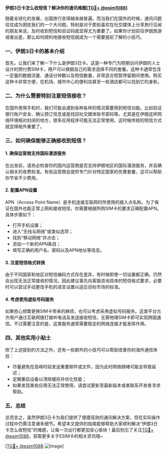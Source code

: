 **伊朗3日卡怎么收短信？解决你的通讯难题[[TG💪+ @esim1088](https://t.me/s/esim1088)]**

随着全球化的发展，出国旅行变得越来越普遍。而当我们在国外的时候，通讯问题往往成为困扰我们的一个大问题。特别是对于那些喜欢在社交媒体上分享旅行见闻的朋友来说，及时收到短信和验证码就显得尤为重要了。如果你计划前往伊朗旅游或者出差，那么如何顺利地接收短信就成为一个需要提前了解的小技巧。

### 一、伊朗3日卡的基本介绍

首先，让我们来了解一下什么是伊朗3日卡。这是一种专门为短期访问伊朗的人士设计的预付费SIM卡，用户可以根据自己的需求选择不同的套餐。这种卡通常包含一定量的数据流量、通话分钟数以及短信数量，非常适合短暂停留期间使用。购买这种卡非常方便，在机场、城市中心的便利店甚至一些酒店都可以找到它的身影。

### 二、为什么需要特别注意短信接收？

在国外使用手机时，我们可能会遇到各种各样的情况需要用到短信功能。比如验证银行账户安全、确认预订信息或是找回社交媒体账号密码等。尤其是在伊朗这样网络环境相对封闭的地方，很多应用程序可能无法正常使用，这时候传统的短信方式就显得格外重要了。

### 三、如何确保能够正确接收到短信？

#### 1. 确保运营商支持国际漫游服务

在出发前，请务必检查你的国内运营商是否支持伊朗地区的国际漫游服务，并且确认相关的收费标准。有些运营商会提供专门针对特定国家的优惠套餐，这可以帮助你节省不少费用。

#### 2. 配置APN设置

APN（Access Point Name）是手机连接互联网时所使用的接入点名称。为了保证在国外也能正常上网和接收短信，你需要根据所购SIM卡的要求正确配置APN。具体步骤如下：
- 打开手机设置；
- 进入“无线与网络”或类似选项；
- 找到“移动网络”并点击；
- 添加一个新的APN条目；
- 填写正确的用户名、密码以及APN地址等信息。

#### 3. 注意短信格式转换

由于不同国家和地区对短信编码方式存在差异，有时候即使一切设置都正确，仍然会出现无法正常接收的情况。因此建议事先向客服咨询具体的短信格式要求，必要时可以尝试手动更改手机的语言设置以适应目标市场的标准。

#### 4. 考虑使用虚拟号码服务

如果担心频繁更换SIM卡带来的麻烦，也可以考虑采用虚拟号码服务。这类平台允许用户通过互联网拨打接听电话及发送接收短信，无需物理SIM卡即可实现跨国通信。不过需要注意的是，这类服务通常需要稳定的网络连接才能发挥作用。

### 四、其他实用小贴士

除了上述提到的方法之外，还有一些额外的小技巧可以帮助改善你的海外通信体验：
- 尽量避免在高峰时段发送重要邮件或文件，因为此时网络拥堵可能会导致延迟；
- 定期重启设备以清除缓存并优化性能；
- 如果发现某些应用无法正常使用，请尝试更新至最新版本或者联系开发者寻求帮助。

### 五、总结

总而言之，虽然伊朗3日卡为我们提供了便捷高效的通讯解决方案，但在实际操作过程中仍需注意诸多细节。希望本文提供的指南能够帮助大家顺利解决“伊朗3日卡怎么收短信”的难题，让每一次出行都更加安心愉快！最后别忘了关注[TG💪+ @esim1088](https://t.me/s/esim1088)，获取更多关于ESIM卡的相关资讯哦~

[[TG💪+ @esim1088](https://t.me/s/esim1088) ![Image](https://i.postimg.cc/4NQfJmqS/Snipaste-2025-05-13-00-14-12.png)]